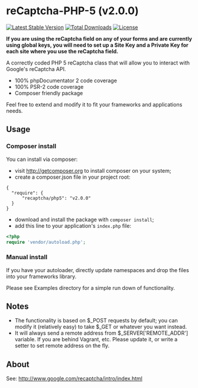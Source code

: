 reCaptcha-PHP-5 (v2.0.0)
==========================

[![Latest Stable Version](https://poser.pugx.org/recaptcha/php5/v/stable)](https://packagist.org/packages/recaptcha/php5) [![Total Downloads](https://poser.pugx.org/recaptcha/php5/downloads)](https://packagist.org/packages/recaptcha/php5) [![License](https://poser.pugx.org/recaptcha/php5/license)](https://packagist.org/packages/recaptcha/php5)

**If you are using the reCaptcha field on any of your forms and are currently using global keys, you will need to set up a Site Key and a Private Key for each site where you use the reCaptcha field.**

A correctly coded PHP 5 reCaptcha class that will allow you to interact with Google's
reCaptcha API.

- 100% phpDocumentator 2 code coverage
- 100% PSR-2 code coverage
- Composer friendly package

Feel free to extend and modify it to fit your frameworks and applications needs.

Usage
-----

### Composer install
You can install via composer:
- visit http://getcomposer.org to install composer on your system;
- create a composer.json file in your project root:

```
{
  "require": {
      "recaptcha/php5": "v2.0.0"
  }
}
```
- download and install the package with `composer install`;
- add this line to your application's `index.php` file:

```php
<?php
require 'vendor/autoload.php';
```
### Manual install

If you have your autoloader, directly update namespaces and drop the files
into your frameworks library.

Please see Examples directory for a simple run down of functionality.

Notes
-----

- The functionality is based on $_POST requests by default; you can modify it (relatively easy) to take $_GET or whatever you want instead.
- It will always send a remote address from $_SERVER['REMOTE_ADDR'] variable. If you are behind Vagrant, etc. Please update it, or write a setter to set remote address on the fly.

About
-----

See: http://www.google.com/recaptcha/intro/index.html
